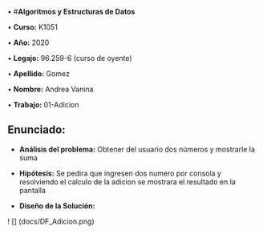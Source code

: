   
• #**Algoritmos y Estructuras de Datos**

• **Curso:** K1051

• **Año:** 2020

• **Legajo:** 96.259-6 (curso de oyente)

• **Apellido:** Gomez

• **Nombre:** Andrea Vanina

• **Trabajo:** 01-Adicion

## **Enunciado:** 
- **Análisis del problema:**
Obtener del usuario dos números y mostrarle la suma

- **Hipótesis:** Se pedira que ingresen dos numero por consola y resolviendo el calculo de la adicion se mostrara el resultado en la pantalla

- **Diseño de la Solución:** 

! [] (docs/DF_Adicion.png)
